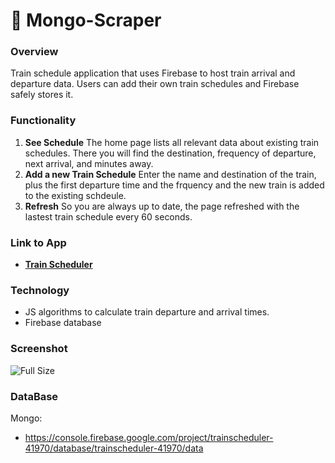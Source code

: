 # :newspaper: Mongo-Scraper

### Overview
Train schedule application that uses Firebase to host train arrival and departure data.  Users can add their own train schedules and Firebase safely stores it.

### Functionality
  1. <strong>See Schedule</strong> The home page lists all relevant data about existing train schedules.  There you will find the destination, frequency of departure, next arrival, and minutes away.
  2. <strong>Add a new Train Schedule</strong> Enter the name and destination of the train, plus the first departure time and the frquency and the new train is added to the existing schdeule.
  3. <strong>Refresh</strong> So you are always up to date, the page refreshed with the lastest train schedule every 60 seconds.

### Link to App
* <strong>[Train Scheduler](https://mjohnwright.github.io/Train-Scheduler/)</strong>

### Technology
* JS algorithms to calculate train departure and arrival times.
* Firebase database

### Screenshot
![Full Size](assets/images/ss.png)

### DataBase
Mongo: 
* https://console.firebase.google.com/project/trainscheduler-41970/database/trainscheduler-41970/data